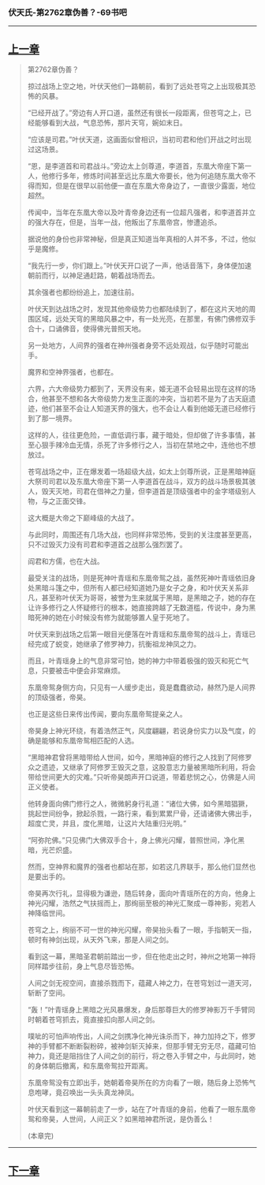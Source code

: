 ### 伏天氏-第2762章伪善？-69书吧

--------
[上一章](./cf96cdecdf06975d29978c3ec60fcf2b.md)
--------


>
>
>
>第2762章伪善？
>
>掠过战场上空之地，叶伏天他们一路朝前，看到了远处苍穹之上出现极其恐怖的风暴。
>
>“已经开战了。”旁边有人开口道，虽然还有很长一段距离，但苍穹之上，已经能够看到大战，气息恐怖，那片天穹，婉如末日。
>
>“应该是司君。”叶伏天道，这画面似曾相识，当初司君和他们开战之时出现过这场景。
>
>“恩，是李道首和司君战斗。”旁边太上剑尊道，李道首，东凰大帝座下第一人，他修行多年，修炼时间甚至远比东凰大帝要长，他为何追随东凰大帝不得而知，但是在很早以前他便一直在东凰大帝身边了，一直很少露面，地位超然。
>
>传闻中，当年在东凰大帝以及叶青帝身边还有一位超凡强者，和李道首并立的强大存在，但是，当年一战，他叛出了东凰帝宫，惨遭追杀。
>
>据说他的身份也非常神秘，但是真正知道当年真相的人并不多，不过，他似乎是魔修。
>
>“我先行一步，你们跟上。”叶伏天开口说了一声，他话音落下，身体便加速朝前而行，以神足通赶路，朝着战场而去。
>
>其余强者也都纷纷追上，加速往前。
>
>叶伏天到达战场之时，发现其他帝级势力也都陆续到了，都在这片天地的周围区域，远处天穹的黑暗风暴之中，有一处光亮，在那里，有佛门佛修双手合十，口诵佛音，使得佛光普照天地。
>
>另一处地方，人间界的强者在神州强者身旁不远处观战，似乎随时可能出手。
>
>魔界和空神界强者，也都在。
>
>六界，六大帝级势力都到了，天界没有来，姬无道不会轻易出现在这样的场合，他甚至不想和各大帝级势力发生正面的冲突，当初若不是为了古天庭遗迹，他们甚至不会让人知道天界的强大，也不会让人看到他姬无道已经修行到了那一境界。
>
>这样的人，往往更危险，一直低调行事，藏于暗处，但却做了许多事情，甚至心狠手辣冷血无情，杀死了许多修行之人，当初在禁地之中，连他也不想放过。
>
>苍穹战场之中，正在爆发着一场超级大战，如太上剑尊所说，正是黑暗神庭大祭司司君以及东凰大帝座下第一人李道首在战斗，双方的战斗场景极其骇人，毁天灭地，司君在借神之力量，但李道首是顶级强者中的金字塔级别人物，与之正面交锋。
>
>这大概是大帝之下巅峰级的大战了。
>
>与此同时，周围还有几场大战，也同样非常恐怖，受到的关注度甚至更高，只不过毁灭力没有司君和李道首之战那么强烈罢了。
>
>阎君和方儒，也在大战。
>
>最受关注的战场，则是死神叶青瑶和东凰帝鸳之战，虽然死神叶青瑶依旧身处黑暗斗篷之中，但所有人都已经知道她乃是女子之身，和叶伏天关系非凡，甚至称叶伏天为哥哥，被誉为生来就属于黑暗，是黑暗之子，她的存在让许多修行之人怀疑修行的根本，她直接跨越了无数道槛，传说中，身为黑暗死神的她在小时候没有修为就能够置人皇于死地了。
>
>叶伏天来到战场之后第一眼目光便落在叶青瑶和东凰帝鸳的战斗上，青瑶已经完成了蜕变，她继承了修罗神力，抗衡祖龙神凤之力。
>
>而且，叶青瑶身上的气息非常可怕，她的神力中带着极强的毁灭和死亡气息，只要被击中便会非常麻烦。
>
>东凰帝鸳身侧方向，只见有一人缓步走出，竟是蠢蠢欲动，赫然乃是人间界的顶级强者，帝昊。
>
>也正是这些日来传出传闻，要向东凰帝鸳提亲之人。
>
>帝昊身上神光环绕，有着浩然正气，风度翩翩，若说身份实力以及气度，的确是能够和东凰帝鸳相匹配的人选。
>
>“黑暗神君曾将黑暗带给人世间，如今，黑暗神庭的修行之人找到了阿修罗众之遗迹，又继承了阿修罗王毁灭之意，这股意志力量被黑暗所利用，将会带给世间更大的灾难。”只听帝昊朗声开口说道，带着悲悯之心，仿佛是人间正义使者。
>
>他转身面向佛门修行之人，微微躬身行礼道：“诸位大佛，如今黑暗猖獗，挑起世间纷争，掀起杀戮，一路行来，看到累累尸骨，还请诸佛大佛出手，超度亡灵，并且，度化黑暗，让这片大陆重归光明。”
>
>“阿弥陀佛。”只见佛门大佛双手合十，身上佛光闪耀，普照世间，净化黑暗，光芒炽盛。
>
>然而，空神界和魔界的强者也都站在那，如若这几界联手，那么他们显然也是要出手的。
>
>帝昊再次行礼，显得极为谦逊，随后转身，面向叶青瑶所在的方向，他身上神光闪耀，浩然之气扶摇而上，那绚丽至极的神光汇聚成一尊神影，宛若人神降临世间。
>
>苍穹之上，绚丽不可一世的神光闪耀，帝昊抬头看了一眼，手指朝天一指，顿时有神剑出现，从天外飞来，那是人间之剑。
>
>看到这一幕，黑暗圣君朝前踏出一步，但在他走出之时，神州之地第一神将同样踏步往前，身上气息尽皆恐怖。
>
>人间之剑无视空间，直接杀戮而下，蕴藏人神之力，在苍穹划过一道天河，斩断了空间。
>
>“轰！”叶青瑶身上黑暗之光风暴爆发，身后那尊巨大的修罗神影万千手臂同时朝着苍穹抓去，竟直接扣向那人间之剑。
>
>噗呲的可怕声响传出，人间之剑携净化神光诛杀而下，神力加持之下，修罗神的手臂都不断断裂粉碎，被神剑斩灭掉来，但那手臂无穷无尽，蕴藏可怕神力，竟还是阻挡住了人间之剑的前行，将之卷入手臂之中，与此同时，她的身体朝后撤离，和东凰帝鸳拉开距离。
>
>东凰帝鸳没有立即出手，她朝着帝昊所在的方向看了一眼，随后身上恐怖气息咆哮，竟召唤出一头头真龙神凤。
>
>叶伏天看到这一幕朝前走了一步，站在了叶青瑶的身前，他看了一眼东凰帝鸳和帝昊，人世间，人间正义？如黑暗神君所说，是伪善么！
>
>(本章完)
>
>

--------
[下一章](./edd34c9f58834b960c876544311e6004.md)
--------

